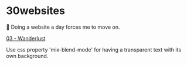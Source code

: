 # 30websites
🚀 Doing a website a day forces me to move on.

[03 - Wanderlust](https://chinyi3005.github.io/30websites/03-wanderlust-font/)


Use css property 'mix-blend-mode' for having a transparent text with its own background.
